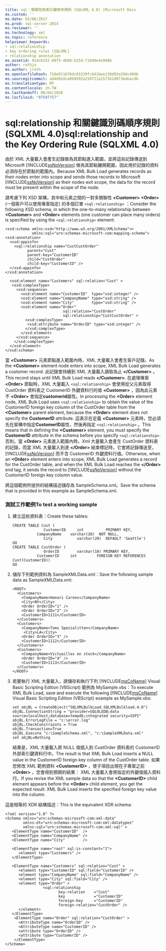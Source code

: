 ```yaml
---
title: sql：關聯性和索引鍵排序規則 (SQLXML 4.0) |Microsoft Docs
ms.custom: ''
ms.date: 03/06/2017
ms.prod: sql-server-2014
ms.reviewer: ''
ms.technology: xml
ms.topic: reference
helpviewer_keywords:
- sql:relationship
- key ordering rules [SQLXML]
- relationship annotation
ms.assetid: 914cb152-09f5-4b08-b35d-71940e4e9986
author: rothja
ms.author: jroth
ms.openlocfilehash: 716e911676dc81539fc641bee139d92e29dc49db
ms.sourcegitcommit: ad4d92dce894592a259721a1571b1d8736abacdb
ms.translationtype: MT
ms.contentlocale: zh-TW
ms.lasthandoff: 08/04/2020
ms.locfileid: "87597757"
---
```

# <a name="sqlrelationship-and-the-key-ordering-rule-sqlxml-40"></a><span data-ttu-id="e1589-102">sql:relationship 和關鍵識別碼順序規則 (SQLXML 4.0)</span><span class="sxs-lookup"><span data-stu-id="e1589-102">sql:relationship and the Key Ordering Rule (SQLXML 4.0)</span></span>
  <span data-ttu-id="e1589-103">由於 XML 大量載入會產生記錄做為其節點進入範圍，並將這些記錄傳送到 Microsoft [!INCLUDE[ssNoVersion](../../../includes/ssnoversion-md.md)] 做為其節點離開範圍，因此用於記錄的資料必須存在於節點的範圍內。</span><span class="sxs-lookup"><span data-stu-id="e1589-103">Because XML Bulk Load generates records as their nodes enter into scope and sends those records to Microsoft [!INCLUDE[ssNoVersion](../../../includes/ssnoversion-md.md)] as their nodes exit scope, the data for the record must be present within the scope of the node.</span></span>  
  
 <span data-ttu-id="e1589-104">請考慮下列 XSD 架構，其中和元素之間的一對多關聯性 **\<Customer>** **\<Order>** (一個客戶可以使用專案指定) 的多個訂單 `<sql:relationship>` ：</span><span class="sxs-lookup"><span data-stu-id="e1589-104">Consider the following XSD schema, in which the one-to-many relationship between **\<Customer>** and **\<Order>** elements (one customer can place many orders) is specified by using the `<sql:relationship>` element:</span></span>  
  
```  
<xsd:schema xmlns:xsd="http://www.w3.org/2001/XMLSchema"<>   
            xmlns:sql="urn:schemas-microsoft-com:mapping-schema">  
<xsd:annotation>  
  <xsd:appinfo>  
    <sql:relationship name="CustCustOrder"  
          parent="Cust"  
          parent-key="CustomerID"  
          child="CustOrder"  
          child-key="CustomerID" />  
  </xsd:appinfo>  
</xsd:annotation>  
  
  <xsd:element name="Customers" sql:relation="Cust" >  
   <xsd:complexType>  
     <xsd:sequence>  
       <xsd:element name="CustomerID"  type="xsd:integer" />  
       <xsd:element name="CompanyName" type="xsd:string" />  
       <xsd:element name="City"        type="xsd:string" />  
       <xsd:element name="Order"   
                          sql:relation="CustOrder"  
                          sql:relationship="CustCustOrder" >  
         <xsd:complexType>  
          <xsd:attribute name="OrderID" type="xsd:integer" />  
         </xsd:complexType>  
       </xsd:element>  
     </xsd:sequence>  
    </xsd:complexType>  
  </xsd:element>  
</xsd:schema>  
```  
  
 <span data-ttu-id="e1589-105">當 **\<Customer>** 元素節點進入範圍內時，XML 大量載入會產生客戶記錄。</span><span class="sxs-lookup"><span data-stu-id="e1589-105">As the **\<Customer>** element node enters into scope, XML Bulk Load generates a customer record.</span></span> <span data-ttu-id="e1589-106">此記錄會持續到 XML 大量載入讀取為止 **\</Customer>** 。</span><span class="sxs-lookup"><span data-stu-id="e1589-106">This record stays until XML Bulk Load reads **\</Customer>**.</span></span> <span data-ttu-id="e1589-107">在處理專案 **\<Order>** 節點時，XML 大量載入 `<sql:relationship>` 會使用從父元素取得 CustOrder 資料表之 CustomerID 外鍵資料行的值 **\<Customer>** ，因為此元素不 **\<Order>** 會指定**customerid**屬性。</span><span class="sxs-lookup"><span data-stu-id="e1589-107">In processing the **\<Order>** element node, XML Bulk Load uses `<sql:relationship>` to obtain the value of the CustomerID foreign key column of the CustOrder table from the **\<Customer>** parent element, because the **\<Order>** element does not specify the **CustomerID** attribute.</span></span> <span data-ttu-id="e1589-108">這表示在定義 **\<Customer>** 元素時，您必須先在架構中指定**CustomerID**屬性，然後再指定 `<sql:relationship>` 。</span><span class="sxs-lookup"><span data-stu-id="e1589-108">This means that in defining the **\<Customer>** element, you must specify the **CustomerID** attribute in the schema before you specify `<sql:relationship>`.</span></span> <span data-ttu-id="e1589-109">否則，當 **\<Order>** 元素進入範圍內時，Xml 大量載入會產生 CustOrder 資料表的記錄，而當 XML 大量載入到達 **\</Order>** 結束標記時，它會將記錄傳送至， [!INCLUDE[ssNoVersion](../../../includes/ssnoversion-md.md)] 而不含 CustomerID 外鍵資料行值。</span><span class="sxs-lookup"><span data-stu-id="e1589-109">Otherwise, when an **\<Order>** element enters into scope, XML Bulk Load generates a record for the CustOrder table, and when the XML Bulk Load reaches the **\</Order>** end tag, it sends the record to [!INCLUDE[ssNoVersion](../../../includes/ssnoversion-md.md)] without the CustomerID foreign key column value.</span></span>  
  
 <span data-ttu-id="e1589-110">將這個範例所提供的結構描述儲存為 SampleSchema.xml。</span><span class="sxs-lookup"><span data-stu-id="e1589-110">Save the schema that is provided in this example as SampleSchema.xml.</span></span>  
  
### <a name="to-test-a-working-sample"></a><span data-ttu-id="e1589-111">測試工作範例</span><span class="sxs-lookup"><span data-stu-id="e1589-111">To test a working sample</span></span>  
  
1.  <span data-ttu-id="e1589-112">建立這些資料表：</span><span class="sxs-lookup"><span data-stu-id="e1589-112">Create these tables:</span></span>  
  
    ```  
    CREATE TABLE Cust (  
                  CustomerID     int          PRIMARY KEY,  
               CompanyName    varchar(20)  NOT NULL,  
                  City           varchar(20)  DEFAULT 'Seattle')  
    GO  
    CREATE TABLE CustOrder (  
                  OrderID        varchar(10) PRIMARY KEY,  
               CustomerID     int         FOREIGN KEY REFERENCES                                          Cust(CustomerID))  
    GO  
    ```  
  
2.  <span data-ttu-id="e1589-113">儲存下列範例資料為 SampleXMLData.xml：</span><span class="sxs-lookup"><span data-stu-id="e1589-113">Save the following sample data as SampleXMLData.xml:</span></span>  
  
    ```  
    <ROOT>    
      <Customers>  
        <CompanyName>Hanari Carnes</CompanyName>  
        <City>NY</City>  
        <Order OrderID="1" />  
        <Order OrderID="2" />  
        <CustomerID>1111</CustomerID>  
      </Customers>  
      <Customers>  
        <CompanyName>Toms Spezialitten</CompanyName>  
         <City>LA</City>    
        <Order OrderID="3" />  
        <CustomerID>1112</CustomerID>  
      </Customers>  
      <Customers>  
        <CompanyName>Victuailles en stock</CompanyName>  
        <Order OrderID="4" />  
        <CustomerID>1113</CustomerID>  
      </Customers>  
    </ROOT>  
    ```  
  
3.  <span data-ttu-id="e1589-114">若要執行 XML 大量載入，請儲存和執行下列 [!INCLUDE[msCoName](../../../includes/msconame-md.md)] Visual Basic Scripting Edition (VBScript) 範例為 MySample.vbs：</span><span class="sxs-lookup"><span data-stu-id="e1589-114">To execute XML Bulk Load, save and execute the following [!INCLUDE[msCoName](../../../includes/msconame-md.md)] Visual Basic Scripting Edition (VBScript) example as MySample.vbs:</span></span>  
  
    ```  
    set objBL = CreateObject("SQLXMLBulkLoad.SQLXMLBulkload.4.0")  
    objBL.ConnectionString = "provider=SQLOLEDB;data source=localhost;database=tempdb;integrated security=SSPI"  
    objBL.ErrorLogFile = "c:\error.log"  
    objBL.CheckConstraints = True  
    objBL.Transaction=True  
    objBL.Execute "c:\SampleSchema.xml", "c:\SampleXMLData.xml"  
    set objBL=Nothing  
    ```  
  
     <span data-ttu-id="e1589-115">結果是，XML 大量載入將 NULL 值插入到 CustOrder 資料表的 CustomerID 外部索引鍵資料行中。</span><span class="sxs-lookup"><span data-stu-id="e1589-115">The result is that XML Bulk Load inserts a NULL value in the CustomerID foreign key column of the CustOrder table.</span></span> <span data-ttu-id="e1589-116">如果您修改 XML 範例資料 **\<CustomerID>** ，使子項目出現在子專案之前 **\<Order>** ，您會得到預期的結果： XML 大量載入會將指定的外鍵值插入資料行。</span><span class="sxs-lookup"><span data-stu-id="e1589-116">If you revise the XML sample data so that the **\<CustomerID>** child element appears before the **\<Order>** child element, you get the expected result: XML Bulk Load inserts the specified foreign key value into the column.</span></span>  
  
 <span data-ttu-id="e1589-117">這是相等的 XDR 結構描述：</span><span class="sxs-lookup"><span data-stu-id="e1589-117">This is the equivalent XDR schema:</span></span>  
  
```  
<?xml version="1.0" ?>  
<Schema xmlns="urn:schemas-microsoft-com:xml-data"   
        xmlns:dt="urn:schemas-microsoft-com:xml:datatypes"    
        xmlns:sql="urn:schemas-microsoft-com:xml-sql" >   
   <ElementType name="CustomerID"  />  
   <ElementType name="CompanyName" />  
   <ElementType name="City"        />  
  
   <ElementType name="root" sql:is-constant="1">  
      <element type="Customers" />  
   </ElementType>  
  
   <ElementType name="Customers" sql:relation="Cust" >  
      <element type="CustomerID" sql:field="CustomerID" />  
      <element type="CompanyName" sql:field="CompanyName" />  
      <element type="City" sql:field="City" />  
      <element type="Order" >  
                 <sql:relationship  
                        key-relation    ="Cust"  
                        key             ="CustomerID"  
                        foreign-key     ="CustomerID"  
                        foreign-relation="CustOrder" />  
      </element>  
   </ElementType>  
    <ElementType name="Order" sql:relation="CustOrder" >  
      <AttributeType name="OrderID" />  
      <AttributeType name="CustomerID" />  
      <attribute type="OrderID" />  
      <attribute type="CustomerID" />  
    </ElementType>  
</Schema>  
```  
  
  
